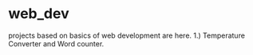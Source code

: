 # web_dev
projects based on basics of web development are here.
1.) Temperature Converter and Word counter.

